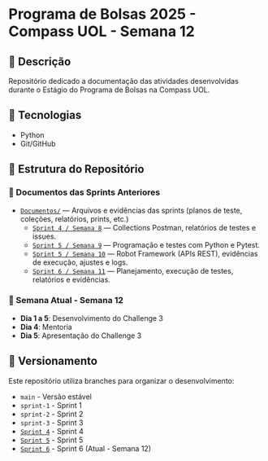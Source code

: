 # Programa de Bolsas 2025 - Compass UOL - Semana 12

## 📖 Descrição
Repositório dedicado a documentação das atividades desenvolvidas durante o Estágio do Programa de Bolsas na Compass UOL.

## 🚀 Tecnologias
- Python
- Git/GitHub

## 📁 Estrutura do Repositório

### 📂 Documentos das Sprints Anteriores
- [`Documentos/`](./Documentos/) — Arquivos e evidências das sprints (planos de teste, coleções, relatórios, prints, etc.)
  - [`Sprint 4 / Semana 8`](./Documentos/Sprint%204/Semana%208/) — Collections Postman, relatórios de testes e issues.
  - [`Sprint 5 / Semana 9`](./Documentos/Sprint%205/Semana%209/) — Programação e testes com Python e Pytest.
  - [`Sprint 5 / Semana 10`](./Documentos/Sprint%205/Semana%2010/) — Robot Framework (APIs REST), evidências de execução, ajustes e logs.
  - [`Sprint 6 / Semana 11`](./Documentos/Sprint%206/Semana%2011/) — Planejamento, execução de testes, relatórios e evidências.


### 🎯 Semana Atual - Semana 12
- **Dia 1 a 5**: Desenvolvimento do Challenge 3
- **Dia 4**: Mentoria
- **Dia 5**: Apresentação do Challenge 3

## 🔄 Versionamento
Este repositório utiliza branches para organizar o desenvolvimento:
- `main` - Versão estável
- `sprint-1` - Sprint 1
- `sprint-2` - Sprint 2
- `sprint-3` - Sprint 3
- [`Sprint 4`](./Documentos/Sprint%204) - Sprint 4
- [`Sprint 5`](./Documentos/Sprint%205) - Sprint 5
- [`Sprint 6`](./Documentos/Sprint%206) - Sprint 6 (Atual - Semana 12)